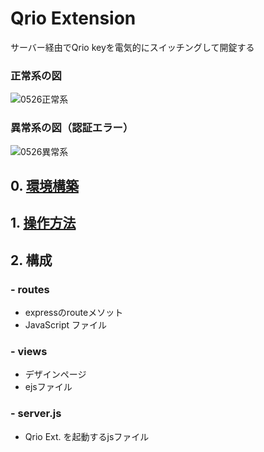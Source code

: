 # Qrio Extension
サーバー経由でQrio keyを電気的にスイッチングして開錠する
### 正常系の図
![0526正常系](https://github.com/morita761/QrioExtAndroidApp/assets/112071745/d4d3c85b-2248-4928-bed5-8df74d8b6151)

### 異常系の図（認証エラー）
![0526異常系](https://github.com/morita761/QrioExtAndroidApp/assets/112071745/6f963961-df09-49c1-a983-e28ec120fa51)
## 0. [環境構築](./ENVIRONMENT.md)
## 1. [操作方法](./OPERATING.md)
## 2. 構成
### - routes
   - expressのrouteメソット
   - JavaScript ファイル
### - views
   - デザインページ
   - ejsファイル
### - server.js
   - Qrio Ext. を起動するjsファイル
